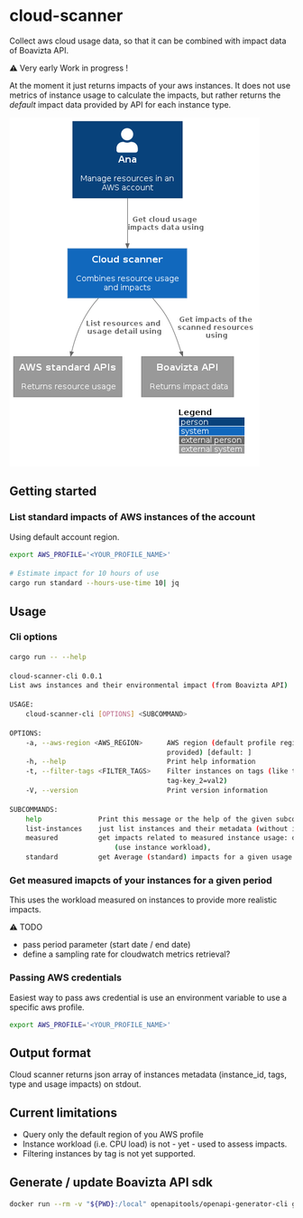 # cloud-scanner

Collect aws cloud usage data, so that it can be combined with impact data of Boavizta API.

⚠ Very early Work in progress !

At the moment it just returns impacts of your aws instances. It does not use metrics of instance usage to calculate the impacts, but rather returns the _default_ impact data provided by API for each instance type.

![Scanner in context](docs/out/../../out/docs/cloud-scanner-system-in-context/cloud-scanner-system-in-context.png)

## Getting started

### List standard impacts of AWS instances of the account

Using default account region.

```sh
export AWS_PROFILE='<YOUR_PROFILE_NAME>'

# Estimate impact for 10 hours of use 
cargo run standard --hours-use-time 10| jq
```

## Usage

### Cli options

```sh
cargo run -- --help

cloud-scanner-cli 0.0.1
List aws instances and their environmental impact (from Boavizta API)

USAGE:
    cloud-scanner-cli [OPTIONS] <SUBCOMMAND>

OPTIONS:
    -a, --aws-region <AWS_REGION>      AWS region (default profile region is assumed if not
                                       provided) [default: ]
    -h, --help                         Print help information
    -t, --filter-tags <FILTER_TAGS>    Filter instances on tags (like tag-key-1=val_1
                                       tag-key_2=val2)
    -V, --version                      Print version information

SUBCOMMANDS:
    help              Print this message or the help of the given subcommand(s)
    list-instances    just list instances and their metadata (without impacts)
    measured          get impacts related to measured instance usage: depending on usage rate
                          (use instance workload),
    standard          get Average (standard) impacts for a given usage duration
```

### Get measured imapcts of your instances for a given period

This uses the workload measured on instances to provide more realistic impacts.

⚠ TODO

- pass period parameter (start date / end date)
- define a sampling rate for cloudwatch metrics retrieval?

### Passing AWS credentials

Easiest way to pass aws credential is use an environment variable to use a specific aws profile.

```sh
export AWS_PROFILE='<YOUR_PROFILE_NAME>'
```

## Output format

Cloud scanner returns json array of instances metadata (instance_id, tags, type and usage impacts) on stdout.

## Current limitations

- Query only the default region of you AWS profile
- Instance workload (i.e. CPU load) is not - yet - used to assess impacts.
- Filtering instances by tag is not yet supported.

## Generate / update Boavizta API sdk

```sh
docker run --rm -v "${PWD}:/local" openapitools/openapi-generator-cli generate -i http://api.boavizta.org/openapi.json   -g rust  -o /local/boavizta-api-sdk --package-name boavizta_api_sdk
```

